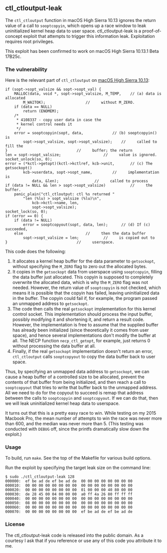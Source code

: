 ## ctl_ctloutput-leak

<!-- Brandon Azad -->

The `ctl_ctloutput` function in macOS High Sierra 10.13 ignores the return value of a call to
`sooptcopyin`, which opens up a race window to leak uninitialized kernel heap data to user space.
ctl_ctloutput-leak is a proof-of-concept exploit that attempts to trigger this information leak.
Exploitation requires root privileges.

This exploit has been confirmed to work on macOS High Sierra 10.13.1 Beta 17B25c.

### The vulnerability

Here is the relevant part of `ctl_ctloutput` on [macOS High Sierra 10.13][source]:

[source]: https://opensource.apple.com/source/xnu/xnu-4570.1.46/bsd/kern/kern_control.c.auto.html

	if (sopt->sopt_valsize && sopt->sopt_val) {
		MALLOC(data, void *, sopt->sopt_valsize, M_TEMP,	// (a) data is allocated
			M_WAITOK);					//     without M_ZERO.
		if (data == NULL)
			return (ENOMEM);
		/*
		 * 4108337 - copy user data in case the
		 * kernel control needs it
		 */
		error = sooptcopyin(sopt, data,				// (b) sooptcopyin() is
			sopt->sopt_valsize, sopt->sopt_valsize);	//     called to fill the
	}								//     buffer; the return
	len = sopt->sopt_valsize;					//     value is ignored.
	socket_unlock(so, 0);
	error = (*kctl->getopt)(kctl->kctlref, kcb->unit,		// (c) The getsockopt()
			kcb->userdata, sopt->sopt_name,			//     implementation is
				data, &len);				//     called to process
	if (data != NULL && len > sopt->sopt_valsize)			//     the buffer.
		panic_plain("ctl_ctloutput: ctl %s returned "
			"len (%lu) > sopt_valsize (%lu)\n",
				kcb->kctl->name, len,
				sopt->sopt_valsize);
	socket_lock(so, 0);
	if (error == 0) {
		if (data != NULL)
			error = sooptcopyout(sopt, data, len);		// (d) If (c) succeeded,
		else							//     then the data buffer
			sopt->sopt_valsize = len;			//     is copied out to
	}								//     userspace.

This code does the following:
1. It allocates a kernel heap buffer for the data parameter to `getsockopt`, without specifying the
   `M_ZERO` flag to zero out the allocated bytes.
2. It copies in the `getsockopt` data from userspace using `sooptcopyin`, filling the data buffer
   just allocated. This copyin is supposed to completely overwrite the allocated data, which is why
   the `M_ZERO` flag was not needed. However, the return value of `sooptcopyin` is not checked,
   which means it is possible that the copyin has failed, leaving uninitialized data in the buffer.
   The copyin could fail if, for example, the program passed an unmapped address to `getsockopt`.
3. The code then calls the real `getsockopt` implementation for this kernel control socket. This
   implementation should process the input buffer, possibly modifying it and shortening it, and
   return a result code. However, the implementation is free to assume that the supplied buffer has
   already been initialized (since theoretically it comes from user space), and hence several
   implementations don't modify the buffer at all. The NECP function `necp_ctl_getopt`, for
   example, just returns 0 without processing the data buffer at all.
4. Finally, if the real `getsockopt` implementation doesn't return an error, `ctl_ctloutput` calls
   `sooptcopyout` to copy the data buffer back to user space.

Thus, by specifying an unmapped data address to `getsockopt`, we can cause a heap buffer of a
controlled size to be allocated, prevent the contents of that buffer from being initialized, and
then reach a call to `sooptcopyout` that tries to write that buffer back to the unmapped address.
All we need to do for the copyout to succeed is remap that address between the calls to
`sooptcopyin` and `sooptcopyout`. If we can do that, then we will leak uninitialized kernel heap
data to userspace.

It turns out that this is a pretty easy race to win. While testing on my 2015 Macbook Pro, the mean
number of attempts to win the race was never more than 600, and the median was never more than 5.
(This testing was conducted with `DEBUG` off, since the printfs dramatically slow down the
exploit.)

### Usage

To build, run `make`. See the top of the Makefile for various build options.

Run the exploit by specifying the target leak size on the command line:

	$ sudo ./ctl_ctloutput-leak 128
	000000:  ef be ad de ef be ad de  00 00 00 00 00 00 00 00
	000010:  00 00 00 00 00 00 00 00  00 00 00 00 00 00 00 00
	000020:  00 00 00 00 00 00 00 00  01 00 00 00 40 80 00 00
	000030:  de 28 45 00 04 00 00 00  a0 ff 4a 26 80 ff ff ff
	000040:  00 00 00 00 00 00 00 00  00 00 00 00 00 00 00 00
	000050:  08 00 00 00 00 00 00 00  00 00 00 00 00 00 00 00
	000060:  00 00 00 00 00 00 00 00  00 00 00 00 00 00 00 00
	000070:  00 00 00 00 00 00 00 00  ef be ad de ef be ad de

### License

The ctl_ctloutput-leak code is released into the public domain. As a courtesy I ask that if you
reference or use any of this code you attribute it to me.
